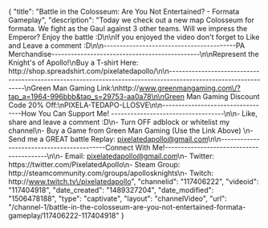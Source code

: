 {
    "title": "Battle in the Colosseum: Are You Not Entertained? - Formata Gameplay",
    "description": "Today we check out a new map Colosseum for formata.  We fight as the Gaul against 3 other teams.  Will we impress the Emperor? Enjoy the battle :D\n\nIf you enjoyed the video don't forget to Like and Leave a comment :D\n\n-----------------------------------------PA Merchandise----------------------------------------------\n\nRepresent the Knight's of Apollo!\nBuy a T-shirt Here: http:\/\/shop.spreadshirt.com\/pixelatedapollo\/\n\n---------------------------------------------------------------------------------------------------------------\nGreen Man Gaming Link:\nhttp:\/\/www.greenmangaming.com\/?tap_a=1964-996bbb&tap_s=29753-aa0a78\n\nGreen Man Gaming Discount Code 20% Off:\nPIXELA-TEDAPO-LLOSVE\n\n----------------------------------How You Can Support Me! -----------------------------------\n\n- Like, share and leave a comment :D\n- Turn OFF adblock or whitelist my channel\n- Buy a Game from Green Man Gaming (Use the Link Above) \n- Send me a GREAT battle Replay: pixelatedapollo@gmail.com\n\n------------------------------------------Connect With Me!-----------------------------------------\n\n- Email: pixelatedapollo@gmail.com\n- Twitter: https:\/\/twitter.com\/PixelatedApollo\n- Steam Group:  http:\/\/steamcommunity.com\/groups\/apollosknights\n- Twitch: http:\/\/www.twitch.tv\/pixelatedapollo",
    "channelid": "117406222",
    "videoid": "117404918",
    "date_created": "1489327204",
    "date_modified": "1506478188",
    "type": "captivate",
    "layout": "channelVideo",
    "url": "\/channel-1\/battle-in-the-colosseum-are-you-not-entertained-formata-gameplay\/117406222-117404918"
}